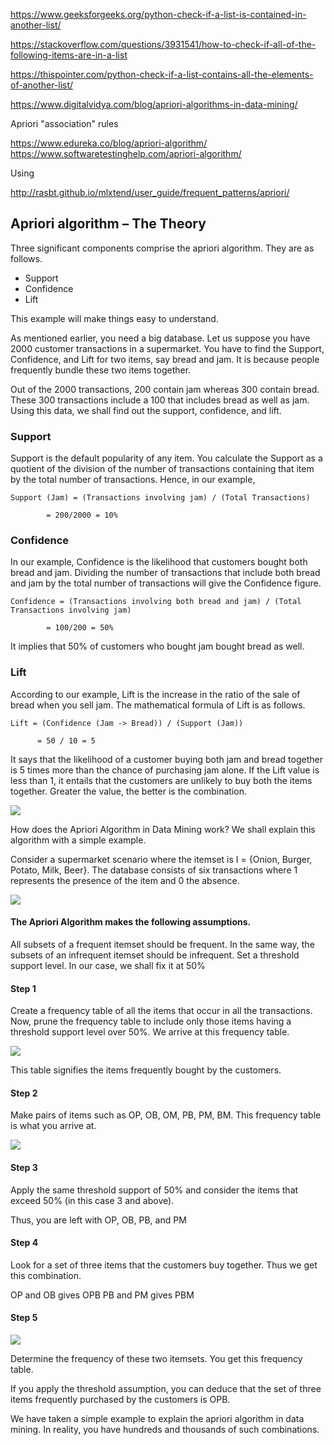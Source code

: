 

https://www.geeksforgeeks.org/python-check-if-a-list-is-contained-in-another-list/

https://stackoverflow.com/questions/3931541/how-to-check-if-all-of-the-following-items-are-in-a-list

https://thispointer.com/python-check-if-a-list-contains-all-the-elements-of-another-list/

https://www.digitalvidya.com/blog/apriori-algorithms-in-data-mining/



Apriori "association" rules

https://www.edureka.co/blog/apriori-algorithm/
https://www.softwaretestinghelp.com/apriori-algorithm/



Using 

http://rasbt.github.io/mlxtend/user_guide/frequent_patterns/apriori/


## Apriori algorithm – The Theory
Three significant components comprise the apriori algorithm. They are as follows.
- Support
- Confidence
- Lift

This example will make things easy to understand.

As mentioned earlier, you need a big database. Let us suppose you have 2000 customer transactions in a supermarket. You have to find the Support, Confidence, and Lift for two items, say bread and jam. It is because people frequently bundle these two items together.

Out of the 2000 transactions, 200 contain jam whereas 300 contain bread. These 300 transactions include a 100 that includes bread as well as jam. Using this data, we shall find out the support, confidence, and lift.

### Support
Support is the default popularity of any item. You calculate the Support as a quotient of the division of the number of transactions containing that item by the total number of transactions. Hence, in our example,

```
Support (Jam) = (Transactions involving jam) / (Total Transactions)

        = 200/2000 = 10%
```

### Confidence
In our example, Confidence is the likelihood that customers bought both bread and jam. Dividing the number of transactions that include both bread and jam by the total number of transactions will give the Confidence figure.

```
Confidence = (Transactions involving both bread and jam) / (Total Transactions involving jam)

        = 100/200 = 50%
```

It implies that 50% of customers who bought jam bought bread as well.


### Lift
According to our example, Lift is the increase in the ratio of the sale of bread when you sell jam. The mathematical formula of Lift is as follows.

```
Lift = (Confidence (Jam -> Bread)) / (Support (Jam))

      = 50 / 10 = 5
```

It says that the likelihood of a customer buying both jam and bread together is 5 times more than the chance of purchasing jam alone. If the Lift value is less than 1, it entails that the customers are unlikely to buy both the items together. Greater the value, the better is the combination.

![](https://image.slidesharecdn.com/apriorialgorithm-140619035225-phpapp02/95/apriori-algorithm-8-638.jpg?cb=1403150201)

How does the Apriori Algorithm in Data Mining work?
We shall explain this algorithm with a simple example.

Consider a supermarket scenario where the itemset is I = {Onion, Burger, Potato, Milk, Beer}. The database consists of six transactions where 1 represents the presence of the item and 0 the absence.

![](https://www.digitalvidya.com/wp-content/uploads/2018/11/01.jpg)

#### The Apriori Algorithm makes the following assumptions.
All subsets of a frequent itemset should be frequent.
In the same way, the subsets of an infrequent itemset should be infrequent.
Set a threshold support level. In our case, we shall fix it at 50%

#### Step 1
Create a frequency table of all the items that occur in all the transactions. Now, prune the frequency table to include only those items having a threshold support level over 50%. We arrive at this frequency table.

![](https://www.digitalvidya.com/wp-content/uploads/2018/11/02.jpg)


This table signifies the items frequently bought by the customers.

#### Step 2
Make pairs of items such as OP, OB, OM, PB, PM, BM. This frequency table is what you arrive at.

![](https://www.digitalvidya.com/wp-content/uploads/2018/11/02.jpg)


#### Step 3
Apply the same threshold support of 50% and consider the items that exceed 50% (in this case 3 and above).

Thus, you are left with OP, OB, PB, and PM

#### Step 4
Look for a set of three items that the customers buy together. Thus we get this combination.

OP and OB gives OPB
PB and PM gives PBM
#### Step 5

![](https://www.digitalvidya.com/wp-content/uploads/2018/11/04.jpg)

Determine the frequency of these two itemsets. You get this frequency table.

If you apply the threshold assumption, you can deduce that the set of three items frequently purchased by the customers is OPB.

We have taken a simple example to explain the apriori algorithm in data mining. In reality, you have hundreds and thousands of such combinations.  